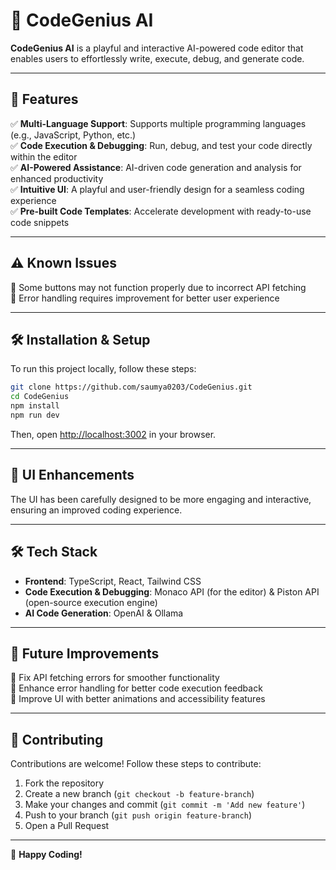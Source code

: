 # 🚀 CodeGenius AI

**CodeGenius AI** is a playful and interactive AI-powered code editor that enables users to effortlessly write, execute, debug, and generate code.

---

## 📌 Features

✅ **Multi-Language Support**: Supports multiple programming languages (e.g., JavaScript, Python, etc.)  
✅ **Code Execution & Debugging**: Run, debug, and test your code directly within the editor  
✅ **AI-Powered Assistance**: AI-driven code generation and analysis for enhanced productivity  
✅ **Intuitive UI**: A playful and user-friendly design for a seamless coding experience  
✅ **Pre-built Code Templates**: Accelerate development with ready-to-use code snippets  

---

## ⚠ Known Issues

🔴 Some buttons may not function properly due to incorrect API fetching  
🔴 Error handling requires improvement for better user experience  

---

## 🛠 Installation & Setup

To run this project locally, follow these steps:

```sh
git clone https://github.com/saumya0203/CodeGenius.git
cd CodeGenius
npm install
npm run dev
```

Then, open [http://localhost:3002](http://localhost:3002) in your browser.

---

## 🎨 UI Enhancements

The UI has been carefully designed to be more engaging and interactive, ensuring an improved coding experience.

---

## 🛠 Tech Stack

- **Frontend**: TypeScript, React, Tailwind CSS  
- **Code Execution & Debugging**: Monaco API (for the editor) & Piston API (open-source execution engine)  
- **AI Code Generation**: OpenAI & Ollama  

---

## 📌 Future Improvements

🔹 Fix API fetching errors for smoother functionality  
🔹 Enhance error handling for better code execution feedback  
🔹 Improve UI with better animations and accessibility features  

---

## 🤝 Contributing

Contributions are welcome! Follow these steps to contribute:

1. Fork the repository  
2. Create a new branch (`git checkout -b feature-branch`)  
3. Make your changes and commit (`git commit -m 'Add new feature'`)  
4. Push to your branch (`git push origin feature-branch`)  
5. Open a Pull Request  

---

🚀 **Happy Coding!**

